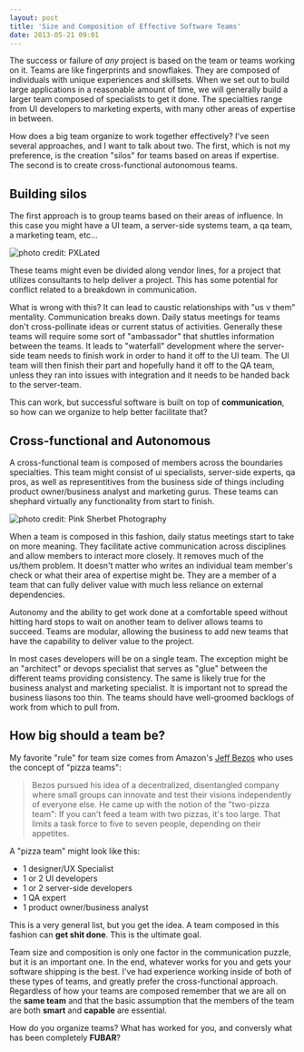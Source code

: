 ```yaml
---
layout: post
title: 'Size and Composition of Effective Software Teams'
date: 2013-05-21 09:01
---
```


The success or failure of _any_ project is based on the team or teams working on
it. Teams are like fingerprints and snowflakes. They are composed of individuals
with unique experiences and skillsets. When we set out to build large
applications in a reasonable amount of time, we will generally build a larger
team composed of specialists to get it done. The specialties range from UI
developers to marketing experts, with many other areas of expertise in between.

How does a big team organize to work together effectively? I've seen several
approaches, and I want to talk about two. The first, which is not my preference,
is the creation "silos" for teams based on areas if expertise. The second is to
create cross-functional autonomous teams.

## Building silos

The first approach is to group teams based on their areas of influence. In this
case you might have a UI team, a server-side systems team, a qa team, a
marketing team, etc...

![photo credit: PXLated](/images/silos.jpg)

These teams might even be divided along vendor lines, for a project that
utilizes consultants to help deliver a project. This has some potential for
conflict related to a breakdown in communication.

What is wrong with this? It can lead to caustic relationships with "us v them"
mentality. Communication breaks down. Daily status meetings for teams don't
cross-pollinate ideas or current status of activities. Generally these teams
will require some sort of "ambassador" that shuttles information between the
teams. It leads to "waterfall" development where the server-side team needs to
finish work in order to hand it off to the UI team. The UI team will then finish
their part and hopefully hand it off to the QA team, unless they ran into issues
with integration and it needs to be handed back to the server-team.

This can work, but successful software is built on top of **communication**, so
how can we organize to help better facilitate that?

## Cross-functional and Autonomous

A cross-functional team is composed of members across the boundaries
specialties. This team might consist of ui specialists, server-side experts, qa
pros, as well as representitives from the business side of things including
product owner/business analyst and marketing gurus. These teams can shephard
virtually any functionality from start to finish.

![photo credit: Pink Sherbet Photography](/images/rainbow.jpg)

When a team is composed in this fashion, daily status meetings start to take on
more meaning. They facilitate active communication across disciplines and allow
members to interact more closely. It removes much of the us/them problem. It
doesn't matter who writes an individual team member's check or what their area
of expertise might be. They are a member of a team that can fully deliver value
with much less reliance on external dependencies.

Autonomy and the ability to get work done at a comfortable speed without
hitting hard stops to wait on another team to deliver allows teams to succeed.
Teams are modular, allowing the business to add new teams that have the
capability to deliver value to the project.

In most cases developers will be on a single team. The exception might be an
"architect" or devops specialist that serves as "glue" between the different
teams providing consistency. The same is likely true for the business analyst
and marketing specialist. It is important not to spread the business liasons too
thin. The teams should have well-groomed backlogs of work from which to pull
from.

## How big should a team be?

My favorite "rule" for team size comes from Amazon's [Jeff
Bezos](http://www.fastcompany.com/50106/inside-mind-jeff-bezos) who uses the
concept of "pizza teams":

> Bezos pursued his idea of a decentralized, disentangled company where small
> groups can innovate and test their visions independently of everyone else. He
> came up with the notion of the "two-pizza team": If you can't feed a team with
> two pizzas, it's too large. That limits a task force to five to seven people,
> depending on their appetites.

A "pizza team" might look like this:

- 1 designer/UX Specialist
- 1 or 2 UI developers
- 1 or 2 server-side developers
- 1 QA expert
- 1 product owner/business analyst

This is a very general list, but you get the idea. A team composed in this
fashion can **get shit done**. This is the ultimate goal.

Team size and composition is only one factor in the communication puzzle, but it
is an important one. In the end, whatever works for you and gets your software shipping is the best.
I've had experience working inside of both of these types of teams, and greatly
prefer the cross-functional approach. Regardless of how your teams are composed
remember that we are all on the **same team** and that the basic assumption that
the members of the team are both **smart** and **capable** are essential.

How do you organize teams? What has worked
for you, and conversly what has been completely **FUBAR**?
